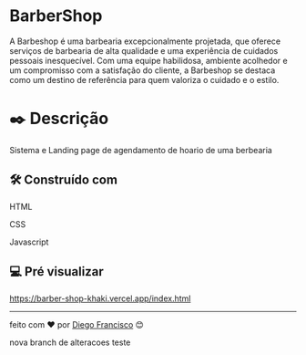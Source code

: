 # BarberShop
A Barbeshop é uma barbearia excepcionalmente projetada, que oferece serviços de barbearia de alta qualidade e uma experiência de cuidados pessoais inesquecível. Com uma equipe habilidosa, ambiente acolhedor e um compromisso com a satisfação do cliente, a Barbeshop se destaca como um destino de referência para quem valoriza o cuidado e o estilo.

# ✒️ Descrição

Sistema e Landing page de agendamento de hoario de uma berbearia

## 🛠️ Construído com
HTML 

CSS
 
Javascript

## 💻 Pré visualizar

https://barber-shop-khaki.vercel.app/index.html


---
feito com ❤️ por [Diego Francisco](https://gist.github.com/diego4w) 😊

nova branch de alteracoes teste
